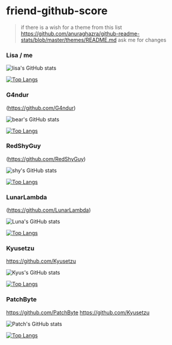 # friend-github-score

> if there is a wish for a theme from this list 
> https://github.com/anuraghazra/github-readme-stats/blob/master/themes/README.md
> ask me for changes

### Lisa / me

![lisa's GitHub stats](https://github-readme-stats.vercel.app/api?username=allstergamer&show_icons=true&theme=synthwave)

[![Top Langs](https://github-readme-stats.vercel.app/api/top-langs/?username=allstergamer&layout=compact&theme=synthwave)](https://github.com/anuraghazra/github-readme-stats)


### G4ndur
(https://github.com/G4ndur)

![bear's GitHub stats](https://github-readme-stats.vercel.app/api?username=G4ndur&show_icons=true&theme=default)

[![Top Langs](https://github-readme-stats.vercel.app/api/top-langs/?username=G4ndur&layout=compact&theme=default)](https://github.com/anuraghazra/github-readme-stats)


### RedShyGuy
(https://github.com/RedShyGuy)

![shy's GitHub stats](https://github-readme-stats.vercel.app/api?username=RedShyGuy&show_icons=true&theme=default)

[![Top Langs](https://github-readme-stats.vercel.app/api/top-langs/?username=RedShyGuy&layout=compact&theme=default)](https://github.com/anuraghazra/github-readme-stats)

### LunarLambda
(https://github.com/LunarLambda)

![Luna's GitHub stats](https://github-readme-stats.vercel.app/api?username=LunarLambda&show_icons=true&theme=default)

[![Top Langs](https://github-readme-stats.vercel.app/api/top-langs/?username=LunarLambda&layout=compact&theme=default)](https://github.com/anuraghazra/github-readme-stats)

### Kyusetzu
https://github.com/Kyusetzu

![Kyus's GitHub stats](https://github-readme-stats.vercel.app/api?username=Kyusetzu&show_icons=true&theme=default)

[![Top Langs](https://github-readme-stats.vercel.app/api/top-langs/?username=Kyusetzu&layout=compact&theme=default)](https://github.com/anuraghazra/github-readme-stats)


### PatchByte
https://github.com/PatchByte
https://github.com/Kyusetzu

![Patch's GitHub stats](https://github-readme-stats.vercel.app/api?username=PatchByte&show_icons=true&theme=default)

[![Top Langs](https://github-readme-stats.vercel.app/api/top-langs/?username=PatchByte&layout=compact&theme=default)](https://github.com/anuraghazra/github-readme-stats)
